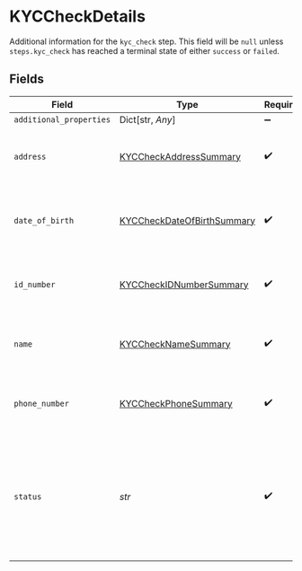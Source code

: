 # KYCCheckDetails

Additional information for the `kyc_check` step. This field will be `null` unless `steps.kyc_check` has reached a terminal state of either `success` or `failed`.


## Fields

| Field                                                                                                                                                    | Type                                                                                                                                                     | Required                                                                                                                                                 | Description                                                                                                                                              | Example                                                                                                                                                  |
| -------------------------------------------------------------------------------------------------------------------------------------------------------- | -------------------------------------------------------------------------------------------------------------------------------------------------------- | -------------------------------------------------------------------------------------------------------------------------------------------------------- | -------------------------------------------------------------------------------------------------------------------------------------------------------- | -------------------------------------------------------------------------------------------------------------------------------------------------------- |
| `additional_properties`                                                                                                                                  | Dict[str, *Any*]                                                                                                                                         | :heavy_minus_sign:                                                                                                                                       | N/A                                                                                                                                                      |                                                                                                                                                          |
| `address`                                                                                                                                                | [KYCCheckAddressSummary](../../models/shared/kyccheckaddresssummary.md)                                                                                  | :heavy_check_mark:                                                                                                                                       | Result summary object specifying how the `address` field matched.                                                                                        |                                                                                                                                                          |
| `date_of_birth`                                                                                                                                          | [KYCCheckDateOfBirthSummary](../../models/shared/kyccheckdateofbirthsummary.md)                                                                          | :heavy_check_mark:                                                                                                                                       | Result summary object specifying how the `date_of_birth` field matched.                                                                                  |                                                                                                                                                          |
| `id_number`                                                                                                                                              | [KYCCheckIDNumberSummary](../../models/shared/kyccheckidnumbersummary.md)                                                                                | :heavy_check_mark:                                                                                                                                       | Result summary object specifying how the `id_number` field matched.                                                                                      |                                                                                                                                                          |
| `name`                                                                                                                                                   | [KYCCheckNameSummary](../../models/shared/kycchecknamesummary.md)                                                                                        | :heavy_check_mark:                                                                                                                                       | Result summary object specifying how the `name` field matched.                                                                                           |                                                                                                                                                          |
| `phone_number`                                                                                                                                           | [KYCCheckPhoneSummary](../../models/shared/kyccheckphonesummary.md)                                                                                      | :heavy_check_mark:                                                                                                                                       | Result summary object specifying how the `phone` field matched.                                                                                          |                                                                                                                                                          |
| `status`                                                                                                                                                 | *str*                                                                                                                                                    | :heavy_check_mark:                                                                                                                                       | The outcome status for the associated Identity Verification attempt's `kyc_check` step. This field will always have the same value as `steps.kyc_check`. | success                                                                                                                                                  |
